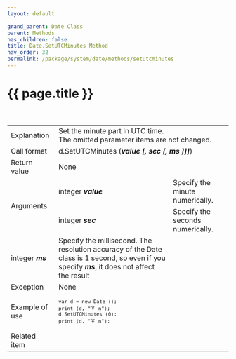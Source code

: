 ```yaml
---
layout: default

grand_parent: Date Class
parent: Methods
has_children: false
title: Date.SetUTCMinutes Method
nav_order: 32
permalink: /package/system/date/methods/setutcminutes
---
```

# {{ page.title }}


<table>
  <tr>
    <td>Explanation</td>
    <td colspan="2">Set the minute part in UTC time.<br>The omitted parameter items are not changed.</td>
  </tr>
 　<tr>
    <td>Call format</td>
    <td colspan="2">d.SetUTCMinutes (<b><i>value [, sec [, ms ]]]</i></b>)</td>
  </tr>
  <tr>
    <td>Return value</td>
    <td colspan="2">None</td>
  </tr>  
  <tr>
    <td rowspan="2">Arguments</td>
    <td>integer  <b><i>value</i></b></td>
    <td>Specify the minute numerically.</td>
  </tr>
  <tr>
    <td>integer  <b><i>sec</i></b></td>
    <td>Specify the seconds numerically.</td>
  </tr>
  <tr>
    <td>integer <b><i>ms</i></b></td>
    <td>Specify the millisecond. The resolution accuracy of the Date class is 1 second, so even if you specify <b><i>ms</i></b>, it does not affect the result</td>
  </tr>
  <tr>
    <td>Exception</td>
    <td colspan="2">None</td>
  </tr>
  <tr>
    <td>Example of use</td>
    <td colspan="2"><code><pre>var d = new Date ();
print (d, "￥ n");
d.SetUTCMinutes (0);
print (d, "￥ n");</pre></code></td>
  </tr>
  <tr>
    <td>Related item</td>
    <td colspan="2"></td>
  </tr>
</table>
